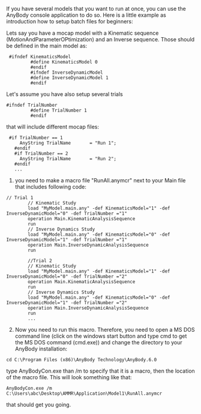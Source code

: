 If you have several models that you want to run at once, you can use the AnyBody console application to do so. Here is a little example as introduction how to setup batch files for beginners:

Lets say you have a mocap model with a Kinematic sequence (MotionAndParameterOPtimization) and an Inverse sequence. Those should be defined in the main model as:

```
 #ifndef KinematicsModel
         #define KinematicsModel 0
         #endif
         #ifndef InverseDynamicModel
         #define InverseDynamicModel 1
         #endif
```

Let's assume you have also setup several trials

```
#ifndef TrialNumber 
         #define TrialNumber 1
         #endif
```

that will include different mocap files:

```
 #if TrialNumber == 1
     AnyString TrialName       = "Run 1";
   #endif
   #if TrialNumber == 2
     AnyString TrialName       = "Run 2";
   #endif
   ...
```

1. you need to make a macro file "RunAll.anymcr" next to your Main file that includes following code:

```
// Trial 1
        // Kinematic Study
        load "MyModel.main.any" -def KinematicsModel="1" -def InverseDynamicModel="0" -def TrialNumber ="1"
        operation Main.KinematicAnalysisSequence 
        run
        // Inverse Dynamics Study
        load "MyModel.main.any" -def KinematicsModel="0" -def InverseDynamicModel="1" -def TrialNumber ="1"
        operation Main.InverseDynamicAnalysisSequence 
        run
        
        //Trial 2
        // Kinematic Study
        load "MyModel.main.any" -def KinematicsModel="1" -def InverseDynamicModel="0" -def TrialNumber ="2"
        operation Main.KinematicAnalysisSequence 
        run
        // Inverse Dynamics Study
        load "MyModel.main.any" -def KinematicsModel="0" -def InverseDynamicModel="1" -def TrialNumber ="2"
        operation Main.InverseDynamicAnalysisSequence 
        run
        ...
```

2. Now you need to run this macro. Therefore, you need to open a MS DOS command line (click on the windows start button and type cmd to get the MS DOS command (cmd.exe)) and change the directory to your AnyBody installation:

```
cd C:\Program Files (x86)\AnyBody Technology\AnyBody.6.0
```

type AnyBodyCon.exe than /m to specify that it is a macro, then the location of the macro file. This will look something like that:

```
AnyBodyCon.exe /m C:\Users\abc\Desktop\AMMR\Application\Model1\RunAll.anymcr
```

that should get you going.
